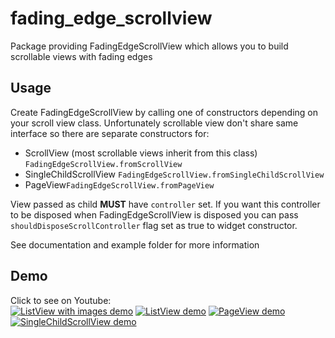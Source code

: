 # fading_edge_scrollview

Package providing FadingEdgeScrollView which allows you to build scrollable views with fading edges

## Usage

Create FadingEdgeScrollView by calling one of constructors depending on your scroll view class.
Unfortunately scrollable view don't share same interface so there are separate constructors for:
* ScrollView (most scrollable views inherit from this class) `FadingEdgeScrollView.fromScrollView`
* SingleChildScrollView `FadingEdgeScrollView.fromSingleChildScrollView`
* PageView`FadingEdgeScrollView.fromPageView`

View passed as child **MUST** have `controller` set. If you want this controller to be disposed when FadingEdgeScrollView is disposed you can pass `shouldDisposeScrollController` flag set as true to widget constructor.

See documentation and example folder for more information

## Demo

Click to see on Youtube:  
[![ListView with images demo](https://img.youtube.com/vi/71pDlfC9pxU/0.jpg)](https://www.youtube.com/watch?v=71pDlfC9pxU "ListView with images demo")
[![ListView demo](https://img.youtube.com/vi/2kNr3fW0nP8/0.jpg)](https://www.youtube.com/watch?v=2kNr3fW0nP8 "ListView demo")
[![PageView demo](https://img.youtube.com/vi/6nZhJXVwkvU/0.jpg)](https://www.youtube.com/watch?v=6nZhJXVwkvU "PageView demo")
[![SingleChildScrollView demo](https://img.youtube.com/vi/0CJKyvr7fT4/0.jpg)](https://www.youtube.com/watch?v=0CJKyvr7fT4 "SingleChildScrollView demo")
